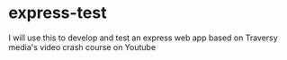 # express-test
I will use this to develop and test an express web app based on Traversy media's video crash course on Youtube

